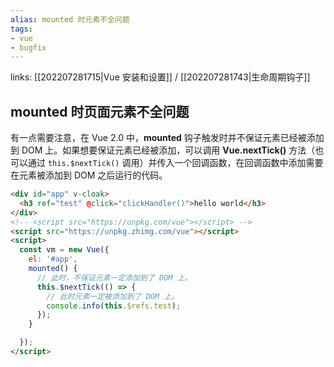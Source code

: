 ```yaml
---
alias: mounted 时元素不全问题
tags: 
- vue
- bugfix
---
```


links: [[202207281715|Vue 安装和设置]] / [[202207281743|生命周期钩子]] 

## mounted 时页面元素不全问题

有一点需要注意，在 Vue 2.0 中，**mounted** 钩子触发时并不保证元素已经被添加到 DOM 上。如果想要保证元素已经被添加，可以调用 **Vue.nextTick()** 方法（也可以通过 `this.$nextTick()` 调用）并传入一个回调函数，在回调函数中添加需要在元素被添加到 DOM 之后运行的代码。

``` html
<div id="app" v-cloak>
  <h3 ref="test" @click="clickHandler()">hello world</h3>
</div>
<!-- <script src="https://unpkg.com/vue"></script> -->
<script src="https://unpkg.zhimg.com/vue"></script>
<script>
  const vm = new Vue({
    el: '#app',
    mounted() {
      // 此时，不保证元素一定添加到了 DOM 上。
      this.$nextTick(() => {
        // 此时元素一定被添加到了 DOM 上。
        console.info(this.$refs.test);
      });
    }

  });
</script>
```

